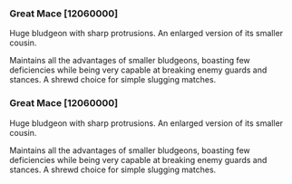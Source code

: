 ### Great Mace [12060000]

Huge bludgeon with sharp protrusions. An enlarged version of its smaller cousin.

Maintains all the advantages of smaller bludgeons, boasting few deficiencies while being very capable at breaking enemy guards and stances. A shrewd choice for simple slugging matches.### Great Mace [12060000]

Huge bludgeon with sharp protrusions. An enlarged version of its smaller cousin.

Maintains all the advantages of smaller bludgeons, boasting few deficiencies while being very capable at breaking enemy guards and stances. A shrewd choice for simple slugging matches.
